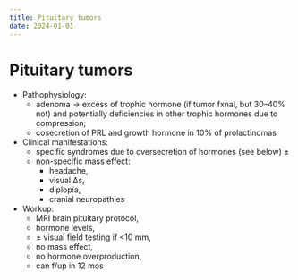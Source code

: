```yaml
---
title: Pituitary tumors
date: 2024-01-01
---
```


# Pituitary tumors

- Pathophysiology:
  - adenoma → excess of trophic hormone (if tumor fxnal, but 30–40% not) and potentially deficiencies in other trophic hormones due to compression;
  - cosecretion of PRL and growth hormone in 10% of prolactinomas
- Clinical manifestations:
  - specific syndromes due to oversecretion of hormones (see below) ±
  - non-specific mass effect:
    - headache,
    - visual Δs,
    - diplopia,
    - cranial neuropathies
- Workup:
  - MRI brain pituitary protocol,
  - hormone levels,
  - ± visual field testing if <10 mm,
  - no mass effect,
  - no hormone overproduction,
  - can f/up in 12 mos
